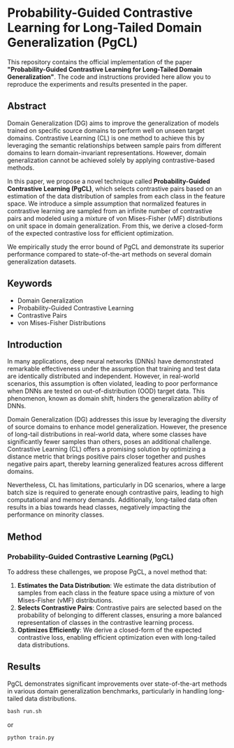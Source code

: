 # Probability-Guided Contrastive Learning for Long-Tailed Domain Generalization (PgCL)

This repository contains the official implementation of the paper **"Probability-Guided Contrastive Learning for Long-Tailed Domain Generalization"**. The code and instructions provided here allow you to reproduce the experiments and results presented in the paper.

## Abstract

Domain Generalization (DG) aims to improve the generalization of models trained on specific source domains to perform well on unseen target domains. Contrastive Learning (CL) is one method to achieve this by leveraging the semantic relationships between sample pairs from different domains to learn domain-invariant representations. However, domain generalization cannot be achieved solely by applying contrastive-based methods. 

In this paper, we propose a novel technique called **Probability-Guided Contrastive Learning (PgCL)**, which selects contrastive pairs based on an estimation of the data distribution of samples from each class in the feature space. We introduce a simple assumption that normalized features in contrastive learning are sampled from an infinite number of contrastive pairs and modeled using a mixture of von Mises-Fisher (vMF) distributions on unit space in domain generalization. From this, we derive a closed-form of the expected contrastive loss for efficient optimization. 

We empirically study the error bound of PgCL and demonstrate its superior performance compared to state-of-the-art methods on several domain generalization datasets.

## Keywords

- Domain Generalization
- Probability-Guided Contrastive Learning
- Contrastive Pairs
- von Mises-Fisher Distributions

## Introduction

In many applications, deep neural networks (DNNs) have demonstrated remarkable effectiveness under the assumption that training and test data are identically distributed and independent. However, in real-world scenarios, this assumption is often violated, leading to poor performance when DNNs are tested on out-of-distribution (OOD) target data. This phenomenon, known as domain shift, hinders the generalization ability of DNNs.

Domain Generalization (DG) addresses this issue by leveraging the diversity of source domains to enhance model generalization. However, the presence of long-tail distributions in real-world data, where some classes have significantly fewer samples than others, poses an additional challenge. Contrastive Learning (CL) offers a promising solution by optimizing a distance metric that brings positive pairs closer together and pushes negative pairs apart, thereby learning generalized features across different domains.

Nevertheless, CL has limitations, particularly in DG scenarios, where a large batch size is required to generate enough contrastive pairs, leading to high computational and memory demands. Additionally, long-tailed data often results in a bias towards head classes, negatively impacting the performance on minority classes.

## Method

### Probability-Guided Contrastive Learning (PgCL)

To address these challenges, we propose PgCL, a novel method that:

1. **Estimates the Data Distribution**: We estimate the data distribution of samples from each class in the feature space using a mixture of von Mises-Fisher (vMF) distributions.
2. **Selects Contrastive Pairs**: Contrastive pairs are selected based on the probability of belonging to different classes, ensuring a more balanced representation of classes in the contrastive learning process.
3. **Optimizes Efficiently**: We derive a closed-form of the expected contrastive loss, enabling efficient optimization even with long-tailed data distributions.

## Results

PgCL demonstrates significant improvements over state-of-the-art methods in various domain generalization benchmarks, particularly in handling long-tailed data distributions.

```python
bash run.sh
```

or

```python
python train.py
```